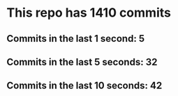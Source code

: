 # This repo has 1410 commits

## Commits in the last 1 second: 5
## Commits in the last 5 seconds: 32
## Commits in the last 10 seconds: 42
